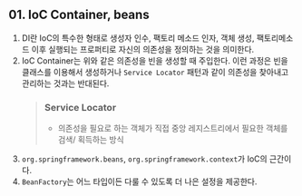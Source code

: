 
## 01. IoC Container, beans
1. DI란 IoC의 특수한 형태로 생성자 인수, 팩토리 메소드 인자, 객체 생성, 팩토리메소드 이후 실행되는 프로퍼티로 자신의 의존성을 정의하는 것을 의미한다.
2. IoC Container는 위와 같은 의존성을 빈을 생성할 때 주입한다. 이런 과정은 빈을 클래스를 이용해서 생성하거나 `Service Locator` 패턴과 같이 의존성을 찾아내고 관리하는 것과는 반대된다.
   > ### Service Locator
   > - 의존성을 필요로 하는 객체가 직접 중앙 레지스트리에서 필요한 객체를 검색/ 획득하는 방식
1. `org.springframework.beans`, `org.springframework.context`가 IoC의 근간이다.
2. `BeanFactory`는 어느 타입이든 다룰 수 있도록 더 나은 설정을 제공한다.
   > 